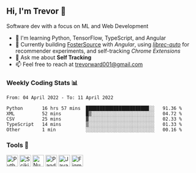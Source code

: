 ## Hi, I'm Trevor 👋

Software dev with a focus on ML and Web Development

- 🌱 I'm learning Python, TensorFlow, TypeScript, and Angular
- 🔧 Currently building [FosterSource](https://github.com/blueprintboulder/f21s22-foster-source.git) with _Angular_, using [_librec-auto_](https://github.com/that-recsys-lab/librec-auto.git) for recommender experiments, and self-tracking _Chrome Extensions_
- 💬 Ask me about **Self Tracking**
- 📫 Feel free to reach at <a href="mailto:trevorward001@gmail.com">trevorward001@gmail.com<a>

### Weekly Coding Stats 📊
<!--START_SECTION:waka-->

```text
From: 04 April 2022 - To: 11 April 2022

Python       16 hrs 57 mins  ███████████████████████░░   91.36 %
XML          52 mins         █▒░░░░░░░░░░░░░░░░░░░░░░░   04.72 %
CSV          25 mins         ▓░░░░░░░░░░░░░░░░░░░░░░░░   02.33 %
TypeScript   14 mins         ▒░░░░░░░░░░░░░░░░░░░░░░░░   01.33 %
Other        1 min           ░░░░░░░░░░░░░░░░░░░░░░░░░   00.16 %
```

<!--END_SECTION:waka-->

### Tools 🔩

<p>
  <img height="30" alt="Python" src="https://img.shields.io/badge/python-3E6963?&style=for-the-badge&logo=python&logoColor=white"/>
  <img height="30" alt="Scikit Learn" src="https://img.shields.io/badge/scikit_learn-295952?style=for-the-badge&logo=scikit-learn&logoColor=white">
  <img height="30" alt="Numpy" src="https://img.shields.io/badge/Numpy-245049?style=for-the-badge&logo=numpy&logoColor=white"/>
  <img height="30" alt="Pandas" src="https://img.shields.io/badge/Pandas-204741?style=for-the-badge&logo=pandas&logoColor=white"/>
  <img height="30" alt="JavaScript" src="https://img.shields.io/badge/javascript-1C3E39?&style=for-the-badge&logo=javascript&logoColor=white"/>
  <img height="30" alt="Figma" src="https://img.shields.io/badge/Figma-183531?style=for-the-badge&logo=figma&logoColor=white"/>
  
</p>


<!--

Here are some ideas to get you started:

- 🔭 I’m currently working on (way to add branches committed on)
- 🌱 I’m currently learning Web Frameworks and Machine Learning! (Lisp, JS (react & angular), Python, and __)
- 💬 Ask me about ...
- 📫 How to reach me: 
- 😄 Pronouns: He/Him/His
- ⚡ Fun fact: ...

that-recsys-lab
-->
